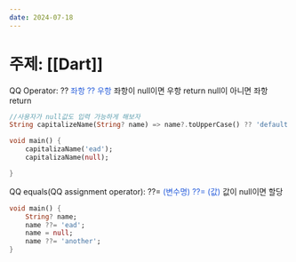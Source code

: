 ```yaml
---
date: 2024-07-18
---
```

# 주제: [[Dart]]
QQ Operator: ??
<font color="#245bdb">좌항 ?? 우항</font>
좌항이 null이면 우항 return
null이 아니면 좌항 return
```dart
//사용자가 null값도 입력 가능하게 해보자
String capitalizeName(String? name) => name?.toUpperCase() ?? 'default Name';

void main() {
	capitalizaName('ead');
	capitalizaName(null);

}
```

QQ equals(QQ assignment operator): ??=
<font color="#245bdb">(변수명) ??= (값)</font>
값이 null이면 할당
```dart
void main() {
	String? name;
	name ??= 'ead';
	name = null;
	name ??= 'another';
}
```